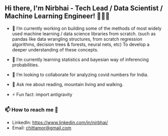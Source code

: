 <!--
**Nirbhai/Nirbhai** is a ✨ _special_ ✨ repository because its `README.md` (this file) appears on your GitHub profile.

Here are some ideas to get you started:

- 🔭 I’m currently working on ...
- 🌱 I’m currently learning ...
- 👯 I’m looking to collaborate on ...
- 🤔 I’m looking for help with ...
- 💬 Ask me about ...
- 📫 How to reach me: ...
- 😄 Pronouns: ...
- ⚡ Fun fact: ...
-->

## Hi there, I'm Nirbhai - Tech Lead / Data Scientist / Machine Learning Engineer! 👨🏻‍💻

- 🔭 I’m currently working on building some of the methods of most widely used machine learning / data science libraries from scratch. (such as pandas like data wrangling structures, from scratch regression algorithms, decision trees & forests, neural nets, etc) To develop a deeper understanding of these concepts.

- 🌱 I’m currently learning statistics and bayesian way of inferencing probabilities.

- 👯 I’m looking to collaborate for analyzing covid numbers for India.

- 💬 Ask me about reading, mountain living and walking.


- ⚡ Fun fact: import antigravity


### 📫 How to reach me 💬 
  * LinkedIn: https://www.linkedin.com/in/nirbhai/
  * Email: chittamor@gmail.com
